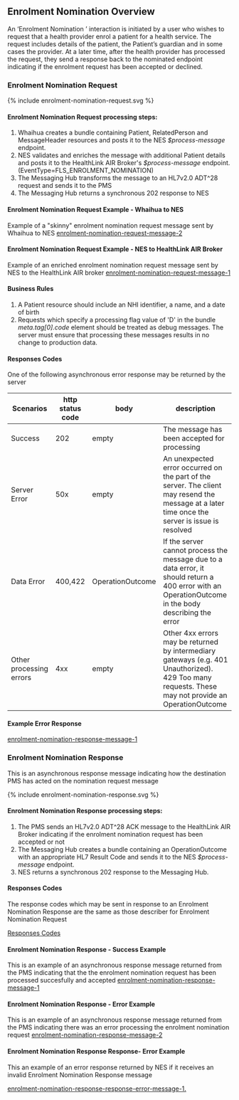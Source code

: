 ## Enrolment Nomination  Overview

An ‘Enrolment Nomination ’ interaction is initiated by a user who wishes to request that a health provider enrol a patient for a health service.
The request includes details of the patient, the Patient’s guardian and in some cases the provider.
At a later time, after the health provider has processed the request, they send a response back to the nominated endpoint indicating if the enrolment request has been accepted or declined.

### Enrolment Nomination Request


<div>
{% include enrolment-nomination-request.svg %}
</div>



####  Enrolment Nomination Request processing steps:

1. Whaihua creates a bundle containing Patient, RelatedPerson and MessageHeader resources and posts it to the NES  *$process-message* endpoint. 
2. NES validates and enriches the message with additional Patient details and posts it to the  HealthLink AIR Broker's *$process-message* endpoint. (EventType=FLS_ENROLMENT_NOMINATION)
3. The Messaging Hub transforms the message to an HL7v2.0  ADT^28 request and sends it to the PMS
4. The Messaging Hub returns a synchronous 202 response to NES



####  Enrolment Nomination Request Example - Whaihua to NES
Example of a "skinny" enrolment nomination request message sent by Whaihua to NES 
[enrolment-nomination-request-message-2](Bundle-54321.json.html)

####  Enrolment Nomination Request Example - NES to HealthLink AIR Broker
Example of an enriched enrolment nomination request message sent by  NES to the  HealthLink AIR broker
[enrolment-nomination-request-message-1](Bundle-11223344.json.html)

#### Business Rules
1. A Patient resource should include an NHI identifier, a name, and a date of  birth
2. Requests which specify a processing flag value of 'D' in the bundle *meta.tag[0].code* element should be treated as debug messages. The server must ensure that processing these messages results in no change to production data.


#### Responses Codes

 One of the following asynchronous error response may be returned by the server 



| **Scenarios**           | **http status code** | **body**         | **description**                          |
| ----------------------- | -------------------- | ---------------- | ---------------------------------------- |
| Success                 | 202                  | empty            | The message has been accepted for  processing |
| Server Error            | 50x                  | empty            | An unexpected error occurred on the part of the server. The client may resend the message at a later time once the server is issue is resolved |
| Data  Error             | 400,422                  | OperationOutcome | If the server cannot process the message due to a data error, it should return a 400 error with an OperationOutcome in the body describing the error |
| Other processing errors | 4xx                  | empty            | Other 4xx errors may be returned by intermediary gateways (e.g. 401 Unauthorized). 429 Too many requests. These may not provide an OperationOutcome |

#### Example Error Response

[enrolment-nomination-response-message-1](OperationOutcome-enrolment-nomination-request-error-response-1.json.html)

### Enrolment Nomination Response
This is an asynchronous response message indicating  how  the destination PMS has acted on the nomination request message

<div>
{% include enrolment-nomination-response.svg %}
</div>


####  Enrolment Nomination Response processing steps:
1. The PMS sends an HL7v2.0  ADT^28 ACK message to the HealthLink AIR Broker indicating if the enrolment nomination request has been accepted or not
2. The Messaging Hub creates a bundle containing an OperationOutcome with an appropriate HL7 Result Code and sends it to the NES *$process-message* endpoint.
3. NES returns a synchronous 202 response to the Messaging Hub.

#### Responses Codes
The response codes which may be sent in response to an Enrolment Nomination Response are the same as those describer for  Enrolment Nomination Request 

[Responses Codes](enrolmentNomination.html#responses-codes) 



####  Enrolment Nomination Response -  Success Example
This is an example of an asynchronous response message returned from the PMS indicating that the the enrolment nomination request has been processed succesfully and accepted
[enrolment-nomination-response-message-1](Bundle-34567.json.html)


####  Enrolment Nomination Response -  Error Example
This is an example of an asynchronous response message returned from the PMS indicating there was an error processing the enrolment nomination request
[enrolment-nomination-response-message-2](Bundle-6789.json.html)



#### Enrolment Nomination Response Response- Error Example

This an example of an error response returned by NES if it  receives an invalid Enrolment Nomination Response message

[enrolment-nomination-response-response-error-message-1.](OperationOutcome-enrolment-nomination-response-error-response-1.json.html)



